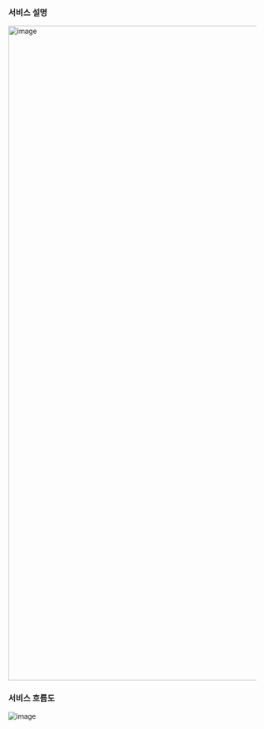 ### 서비스 설명
<img width="1326" alt="image" src="https://github.com/i-am-shuan/summerize/assets/161431602/b06eb48d-997d-4fc8-9b6a-f7de939918e6">

### 서비스 흐름도
![image](https://github.com/i-am-shuan/summerize/assets/161431602/df2c895d-ce7d-47ad-b4a9-d7a231383197)

